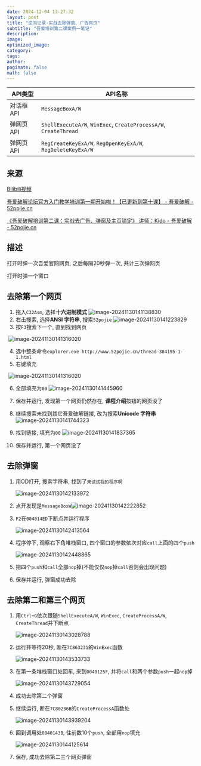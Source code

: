 ```yaml
---
date: 2024-12-04 13:27:32
layout: post
title: "逆向记录-实战去除弹窗、广告网页"
subtitle: "吾爱培训第二课案例一笔记"
description:
image:
optimized_image:
category:
tags:
author:
paginate: false
math: false
---
```


| API类型   | API名称                                                      |
| --------- | ------------------------------------------------------------ |
| 对话框API | `MessageBoxA/W`                                              |
| 弹网页API | `ShellExecuteA/W`, `WinExec`, `CreateProcessA/W`, `CreateThread` |
| 弹网页API | `RegCreateKeyExA/W`, `RegOpenKeyExA/W`, `RegDeleteKeyExA/W`  |

## 来源

[Bilibili视频](https://www.bilibili.com/video/BV1XM4m1a7Bu)

[吾爱破解论坛官方入门教学培训第一期开始啦！【已更新到第十课】 - 吾爱破解 - 52pojie.cn](https://www.52pojie.cn/thread-349073-1-1.html)

[《吾爱破解培训第二课：实战去广告、弹窗及主页锁定》 讲师：Kido - 吾爱破解 - 52pojie.cn](https://www.52pojie.cn/thread-384195-1-1.html)

## 描述

打开时弹一次吾爱官网网页, 之后每隔20秒弹一次, 共计三次弹网页

打开时弹一个窗口

## 去除第一个网页

1. 拖入`C32Asm`, 选择**十六进制模式**
	![image-20241130141138830](https://icer233.github.io/assets/postimg/2024/12/04/image-20241130141138830.png)
2. 右击搜索, 选择**ANSI 字符串**, 搜索`52pojie`
	![image-20241130141223829](https://icer233.github.io/assets/postimg/2024/12/04/image-20241130141223829.png)
3. 按`F3`搜索下一个, 直到找到网页

​	![image-20241130141316020](https://icer233.github.io/assets/postimg/2024/12/04/image-20241130141316020.png)

4. 选中整条命令`explorer.exe http://www.52pojie.cn/thread-384195-1-1.html`
5. 右键填充

​	![image-20241130141316020](https://icer233.github.io/assets/postimg/2024/12/04/image-20241130141316020.png)

6. 全部填充为`00`
   	![image-20241130141445960](https://icer233.github.io/assets/postimg/2024/12/04/image-20241130141445960.png)
7. 保存并运行, 发现第一个网页仍然存在, **课程介绍**按钮的网页没了
8. 继续搜索未找到其它吾爱破解链接, 改为搜索**Unicode 字符串**
	![image-20241130141744323](https://icer233.github.io/assets/postimg/2024/12/04/image-20241130141744323.png)

9. 找到链接, 填充为`00`
	![image-20241130141837365](https://icer233.github.io/assets/postimg/2024/12/04/image-20241130141837365.png)

10. 保存并运行, 第一个网页没了

## 去除弹窗

1. 用OD打开, 搜索字符串, 找到了`来试试我的程序啊`

	![image-20241130142133972](https://icer233.github.io/assets/postimg/2024/12/04/image-20241130142133972.png)

2. 点开发现是`MessageBoxW`![image-20241130142222852](https://icer233.github.io/assets/postimg/2024/12/04/image-20241130142222852.png)

3. `F2`在`004014ED`下断点并运行程序

   ![image-20241130142413564](https://icer233.github.io/assets/postimg/2024/12/04/image-20241130142413564.png)

4. 程序停下, 观察右下角堆栈窗口, 四个窗口的参数依次对应`call`上面的四个`push`

   ![image-20241130142448865](https://icer233.github.io/assets/postimg/2024/12/04/image-20241130142448865.png)

5. 把四个`push`和`call`全部`nop`掉(不能仅仅`nop`掉`call`否则会出现问题)

6. 保存并运行, 弹窗成功去除

## 去除第二和第三个网页

1. 用`Ctrl+G`依次跟随`ShellExecuteA/W`, `WinExec`, `CreateProcessA/W`, `CreateThread`并下断点

   ![image-20241130143028788](https://icer233.github.io/assets/postimg/2024/12/04/image-20241130143028788.png)

2. 运行并等待20秒, 断在`7C863231`的`WinExec`函数

   ![image-20241130143533733](https://icer233.github.io/assets/postimg/2024/12/04/image-20241130143533733.png)

3. 在第一条堆栈窗口处回车, 来到`0040125F`, 并将`call`和两个参数`push`一起`nop`掉

   ![image-20241130143729054](https://icer233.github.io/assets/postimg/2024/12/04/image-20241130143729054.png)

4. 成功去除第二个弹窗

5. 继续运行, 断在`7C80236B`的`CreateProcessA`函数处

   ![image-20241130143939204](https://icer233.github.io/assets/postimg/2024/12/04/image-20241130143939204.png)

6. 回到调用处`0040143B`, 往前数10个`push`, 全部用`nop`填充

   ![image-20241130144125614](https://icer233.github.io/assets/postimg/2024/12/04/image-20241130144125614.png)

7. 保存, 成功去除第二三个网页弹窗
